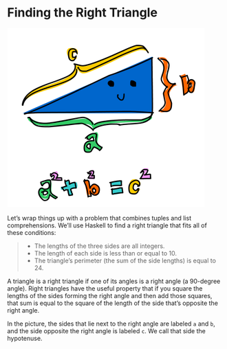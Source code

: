 # Finding the Right Triangle

![Triangle](../../../img/triangle.png)

Let’s wrap things up with a problem that combines tuples and list comprehensions. We’ll use Haskell to find a right triangle that fits all of these conditions:

> - The lengths of the three sides are all integers.
> - The length of each side is less than or equal to 10.
> - The triangle’s perimeter (the sum of the side lengths) is equal to 24.

A triangle is a right triangle if one of its angles is a right angle (a 90-degree angle). Right triangles have the useful property that if you square the lengths of the sides forming the right angle and then add those squares, that sum is equal to the square of the length of the side that’s opposite the right angle. 

In the picture, the sides that lie next to the right angle are labeled `a` and `b`, and the side opposite the right angle is labeled `c`. We call that side the hypotenuse.
